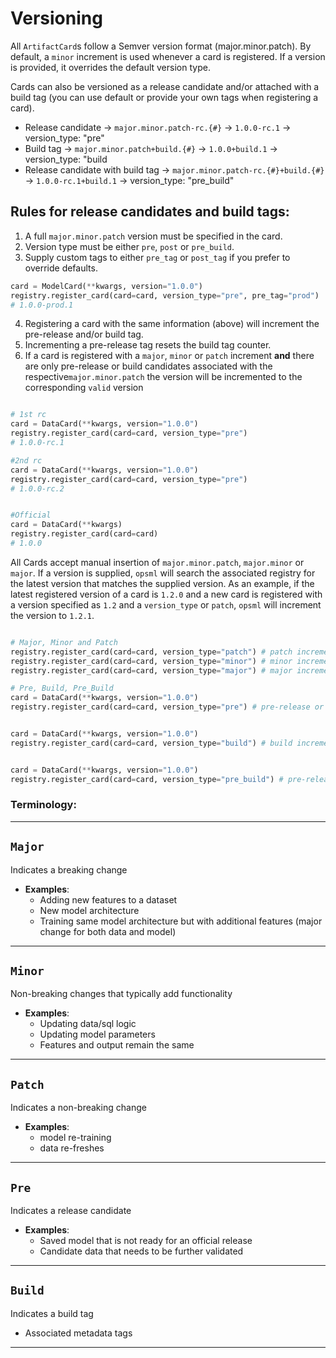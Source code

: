 # Versioning

All `ArtifactCard`s follow a Semver version format (major.minor.patch). By default, a `minor` increment is used whenever a card is registered. If a version is provided, it overrides the default version type.

Cards can also be versioned as a release candidate and/or attached with a build tag (you can use default or provide your own tags when registering a card).
- Release candidate -> `major.minor.patch-rc.{#}` -> `1.0.0-rc.1` -> version_type: "pre"
- Build tag -> `major.minor.patch+build.{#}` -> `1.0.0+build.1` -> version_type: "build
- Release candidate with build tag -> `major.minor.patch-rc.{#}+build.{#}` -> `1.0.0-rc.1+build.1` -> version_type: "pre_build"

## Rules for release candidates and build tags:
1. A full `major.minor.patch` version must be specified in the card.
2. Version type must be either `pre`, `post` or `pre_build`.
3. Supply custom tags to either `pre_tag` or `post_tag` if you prefer to override defaults.

```python
card = ModelCard(**kwargs, version="1.0.0")
registry.register_card(card=card, version_type="pre", pre_tag="prod")
# 1.0.0-prod.1
```

4. Registering a card with the same information (above) will increment the pre-release and/or build tag.
5. Incrementing a pre-release tag resets the build tag counter.
6. If a card is registered with a `major`, `minor` or `patch` increment **and** there are only pre-release or build candidates associated with the respective`major.minor.patch` the version will be incremented to the corresponding `valid` version

```python

# 1st rc
card = DataCard(**kwargs, version="1.0.0")
registry.register_card(card=card, version_type="pre")
# 1.0.0-rc.1

#2nd rc
card = DataCard(**kwargs, version="1.0.0")
registry.register_card(card=card, version_type="pre")
# 1.0.0-rc.2


#Official
card = DataCard(**kwargs)
registry.register_card(card=card)
# 1.0.0
```

All Cards accept manual insertion of `major.minor.patch`, `major.minor` or `major`. If a version is supplied, `opsml` will search the associated registry for the latest version that matches the supplied version. As an example, if the latest registered version of a card is `1.2.0` and a new card is registered with a version specified as `1.2` and a `version_type` or `patch`, `opsml` will increment the version to `1.2.1`.

```python

# Major, Minor and Patch
registry.register_card(card=card, version_type="patch") # patch increment 1.0.0 -> 1.0.1
registry.register_card(card=card, version_type="minor") # minor increment (default) 1.0.0 -> 1.1.0
registry.register_card(card=card, version_type="major") # major increment 1.0.0 -> 2.0.0

# Pre, Build, Pre_Build
card = DataCard(**kwargs, version="1.0.0")
registry.register_card(card=card, version_type="pre") # pre-release or release candidate increment -> 1.0.0-rc.1


card = DataCard(**kwargs, version="1.0.0")
registry.register_card(card=card, version_type="build") # build increment -> 1.0.0+build.1


card = DataCard(**kwargs, version="1.0.0")
registry.register_card(card=card, version_type="pre_build") # pre-release and build increment -> 1.0.0-rc.1+build.1
```

### Terminology:

---
## `Major`
Indicates a breaking change

- **Examples**:
    * Adding new features to a dataset
    * New model architecture
    * Training same model architecture but with additional features (major change for both data and model)

---
## `Minor`
Non-breaking changes that typically add functionality

- **Examples**:
    * Updating data/sql logic
    * Updating model parameters
    * Features and output remain the same

---
## `Patch`
Indicates a non-breaking change

- **Examples**:
    * model re-training
    * data re-freshes

---
## `Pre`
Indicates a release candidate

- **Examples**:
    * Saved model that is not ready for an official release
    * Candidate data that needs to be further validated
---
## `Build`
Indicates a build tag

- Associated metadata tags
---